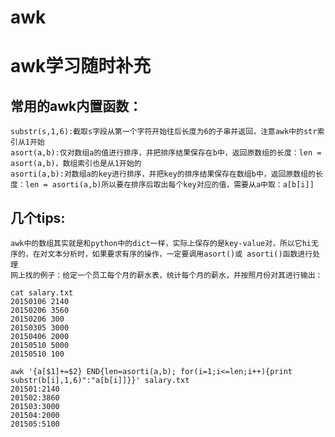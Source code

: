 # awk
# awk学习随时补充
## 常用的awk内置函数：<br/>
    substr(s,1,6):截取s字段从第一个字符开始往后长度为6的子串并返回，注意awk中的str索引从1开始
    asort(a,b):仅对数组a的值进行排序，并把排序结果保存在b中，返回原数组的长度：len = asort(a,b)，数组索引也是从1开始的
    asorti(a,b):对数组a的key进行排序，并把key的排序结果保存在数组b中，返回原数组的长度：len = asorti(a,b)所以要在排序后取出每个key对应的值，需要从a中取：a[b[i]]
        
## 几个tips:<br/>
    awk中的数组其实就是和python中的dict一样，实际上保存的是key-value对，所以它hi无序的，在对文本分析时，如果要求有序的操作，一定要调用asort()或 asorti()函数进行处理
    网上找的例子：给定一个员工每个月的薪水表，统计每个月的薪水，并按照月份对其进行输出：
```
cat salary.txt
20150106 2140
20150206 3560
20150206 300
20150305 3000
20150406 2000
20150510 5000
20150510 100

awk '{a[$1]+=$2} END{len=asorti(a,b); for(i=1;i<=len;i++){print substr(b[i],1,6)":"a[b[i]]}}' salary.txt 
201501:2140
201502:3860
201503:3000
201504:2000
201505:5100

